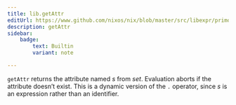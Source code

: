 ```yaml
---
title: lib.getAttr
editUrl: https://www.github.com/nixos/nix/blob/master/src/libexpr/primops.cc
description: getAttr
sidebar:
    badge: 
        text: Builtin
        variant: note

---
```


`getAttr` returns the attribute named *s* from *set*. Evaluation
aborts if the attribute doesn’t exist. This is a dynamic version of
the `.` operator, since *s* is an expression rather than an
identifier.
